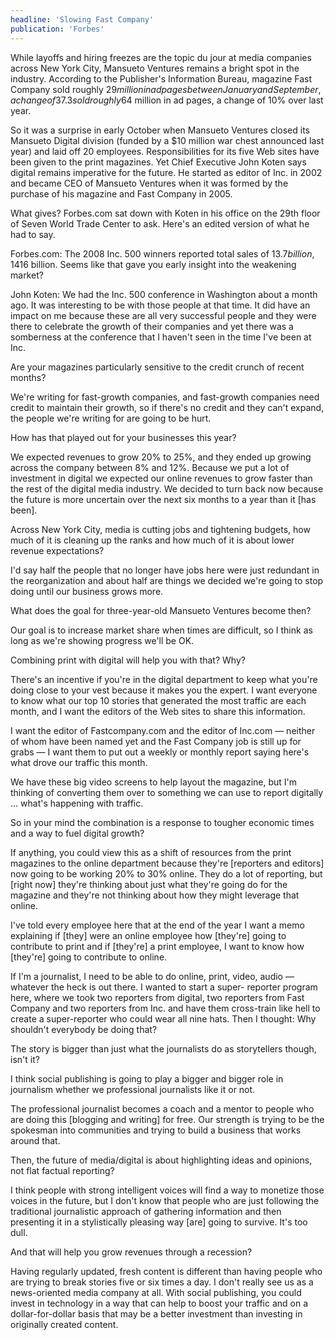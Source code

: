 ```yaml
---
headline: 'Slowing Fast Company'
publication: 'Forbes'
---
```


While layoffs and hiring freezes are the topic du jour at media companies
across New York City, Mansueto Ventures remains a bright spot in the
industry. According to the Publisher's Information Bureau, magazine Fast
Company sold roughly $29 million in ad pages between January and
  September, a change of 37.3% over last year. Another Mansueto title, Inc.,
  sold roughly$64 million in ad pages, a change of 10% over last year.

So it was a surprise in early October when Mansueto Ventures closed its
Mansueto Digital division (funded by a \$10 million war chest announced
last year) and laid off 20 employees. Responsibilities for its five Web
sites have been given to the print magazines. Yet Chief Executive John
Koten says digital remains imperative for the future. He started as editor
of Inc. in 2002 and became CEO of Mansueto Ventures when it was formed by
the purchase of his magazine and Fast Company in 2005.

What gives? Forbes.com sat down with Koten in his office on the 29th floor
of Seven World Trade Center to ask. Here's an edited version of what he
had to say.

Forbes.com: The 2008 Inc. 500 winners reported total sales of $13.7
  billion, 14% below last year's$16 billion. Seems like that gave you early
insight into the weakening market?

John Koten: We had the Inc. 500 conference in Washington about a month
ago. It was interesting to be with those people at that time. It did have
an impact on me because these are all very successful people and they were
there to celebrate the growth of their companies and yet there was a
somberness at the conference that I haven't seen in the time I've been at
Inc.

Are your magazines particularly sensitive to the credit crunch of recent
months?

We're writing for fast-growth companies, and fast-growth companies need
credit to maintain their growth, so if there's no credit and they can't
expand, the people we're writing for are going to be hurt.

How has that played out for your businesses this year?

We expected revenues to grow 20% to 25%, and they ended up growing across
the company between 8% and 12%. Because we put a lot of investment in
digital we expected our online revenues to grow faster than the rest of
the digital media industry. We decided to turn back now because the future
is more uncertain over the next six months to a year than it [has been].

Across New York City, media is cutting jobs and tightening budgets, how
much of it is cleaning up the ranks and how much of it is about lower
revenue expectations?

I'd say half the people that no longer have jobs here were just redundant
in the reorganization and about half are things we decided we're going to
stop doing until our business grows more.

What does the goal for three-year-old Mansueto Ventures become then?

Our goal is to increase market share when times are difficult, so I think
as long as we're showing progress we'll be OK.

Combining print with digital will help you with that? Why?

There's an incentive if you're in the digital department to keep what
you're doing close to your vest because it makes you the expert. I want
everyone to know what our top 10 stories that generated the most traffic
are each month, and I want the editors of the Web sites to share this
information.

I want the editor of Fastcompany.com and the editor of Inc.com — neither
of whom have been named yet and the Fast Company job is still up for grabs
— I want them to put out a weekly or monthly report saying here's what
drove our traffic this month.

We have these big video screens to help layout the magazine, but I'm
thinking of converting them over to something we can use to report
digitally ... what's happening with traffic.

So in your mind the combination is a response to tougher economic times
and a way to fuel digital growth?

If anything, you could view this as a shift of resources from the print
magazines to the online department because they're [reporters and editors]
now going to be working 20% to 30% online. They do a lot of reporting, but
[right now] they're thinking about just what they're going do for the
magazine and they're not thinking about how they might leverage that
online.

I've told every employee here that at the end of the year I want a memo
explaining if [they] were an online employee how [they're] going to
contribute to print and if [they're] a print employee, I want to know how
[they're] going to contribute to online.

If I'm a journalist, I need to be able to do online, print, video, audio —
whatever the heck is out there. I wanted to start a super- reporter
program here, where we took two reporters from digital, two reporters from
Fast Company and two reporters from Inc. and have them cross-train like
hell to create a super-reporter who could wear all nine hats. Then I
thought: Why shouldn't everybody be doing that?

The story is bigger than just what the journalists do as storytellers
though, isn't it?

I think social publishing is going to play a bigger and bigger role in
journalism whether we professional journalists like it or not.

The professional journalist becomes a coach and a mentor to people who are
doing this [blogging and writing] for free. Our strength is trying to be
the spokesman into communities and trying to build a business that works
around that.

Then, the future of media/digital is about highlighting ideas and
opinions, not flat factual reporting?

I think people with strong intelligent voices will find a way to monetize
those voices in the future, but I don't know that people who are just
following the traditional journalistic approach of gathering information
and then presenting it in a stylistically pleasing way [are] going to
survive. It's too dull.

And that will help you grow revenues through a recession?

Having regularly updated, fresh content is different than having people
who are trying to break stories five or six times a day. I don't really
see us as a news-oriented media company at all. With social publishing,
you could invest in technology in a way that can help to boost your
traffic and on a dollar-for-dollar basis that may be a better investment
than investing in originally created content.
